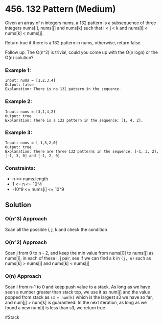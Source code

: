 # 456. 132 Pattern (Medium)

Given an array of n integers nums, a 132 pattern is a subsequence of three integers nums[i], nums[j] and nums[k] such that i < j < k and nums[i] < nums[k] < nums[j].

Return true if there is a 132 pattern in nums, otherwise, return false.

Follow up: The O(n^2) is trivial, could you come up with the O(n logn) or the O(n) solution?

### Example 1:

```
Input: nums = [1,2,3,4]
Output: false
Explanation: There is no 132 pattern in the sequence.
```

### Example 2:

```
Input: nums = [3,1,4,2]
Output: true
Explanation: There is a 132 pattern in the sequence: [1, 4, 2].
```

### Example 3:

```
Input: nums = [-1,3,2,0]
Output: true
Explanation: There are three 132 patterns in the sequence: [-1, 3, 2], [-1, 3, 0] and [-1, 2, 0].
```

### Constraints:

- n == nums.length
- 1 <= n <= 10^4
- -10^9 <= nums[i] <= 10^9

## Solution

### O(n^3) Approach

Scan all the possible i, j, k and check the condition

### O(n^2) Approach

Scan j from 0 to n - 2, and keep the min value from nums[0] to nums[j] as nums[i], in each of these i, j pair, see if we can find a k in `(j, n)` such as nums[k] > nums[i] and nums[k] < nums[j]

### O(n) Approach

Scan i from n-1 to 0 and keep push value to a stack. As long as we have seen a number greater than stack top, we use it as num[j] and the value popped from stack as `s3 = num[k]` which is the largest s3 we have so far, and num[j] > num[k] is guaranteed.
In the next iteration, as long as we found a new num[i] is less than s3, we return true.

#Stack
